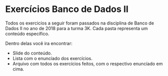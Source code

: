 # Exercícios Banco de Dados II 
Todos os exercicíos a seguir foram passados na disciplina de Banco de Dados II no ano de 2018 para a turma 3K.
Cada pasta representa um conteúdo específico.

Dentro delas você ira encontrar:
* Slide do conteúdo.
* Lista com o enuncíado dos exercícios.
* Arquivo com todos os exercícios feitos, com o respectivo enuncíado em cima.


